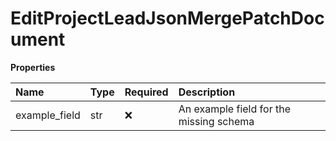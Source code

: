 # EditProjectLeadJsonMergePatchDocument

**Properties**

| Name          | Type | Required | Description                             |
| :------------ | :--- | :------- | :-------------------------------------- |
| example_field | str  | ❌       | An example field for the missing schema |

<!-- This file was generated by liblab | https://liblab.com/ -->
